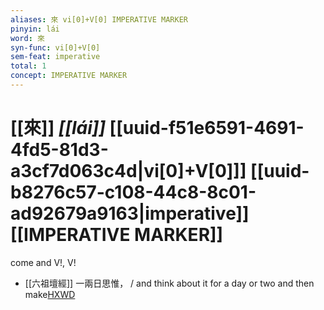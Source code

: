 ```yaml
---
aliases: 來 vi[0]+V[0] IMPERATIVE MARKER
pinyin: lái
word: 來
syn-func: vi[0]+V[0]
sem-feat: imperative
total: 1
concept: IMPERATIVE MARKER 
---
```

# [[來]] *[[lái]]*  [[uuid-f51e6591-4691-4fd5-81d3-a3cf7d063c4d|vi[0]+V[0]]] [[uuid-b8276c57-c108-44c8-8c01-ad92679a9163|imperative]] [[IMPERATIVE MARKER]]
come and V!, V!
 - [[六祖壇經]] 一兩日思惟， / and think about it for a day or two and then make[HXWD](https://hxwd.org/textview.html?location=KR6q0082_T_001-0337c.54)